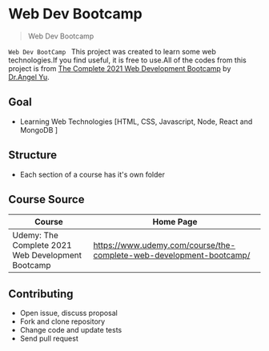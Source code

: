 # Web Dev Bootcamp

> Web Dev Bootcamp

`Web Dev BootCamp ` This project was created to learn some web technologies.If you find useful, it is free to use.All of the codes from this project is from [The Complete 2021 Web Development Bootcamp](https://www.udemy.com/course/the-complete-web-development-bootcamp/) by [Dr.Angel Yu](https://www.udemy.com/user/4b4368a3-b5c8-4529-aa65-2056ec31f37e/).

## Goal

- Learning Web Technologies [HTML, CSS, Javascript, Node, React and MongoDB ]

## Structure

- Each section of a course has it's own folder

## Course Source

| Course                                            | Home Page                                                             |
| ------------------------------------------------- | --------------------------------------------------------------------- |
| Udemy: The Complete 2021 Web Development Bootcamp | <https://www.udemy.com/course/the-complete-web-development-bootcamp/> |

## Contributing

- Open issue, discuss proposal
- Fork and clone repository
- Change code and update tests
- Send pull request
